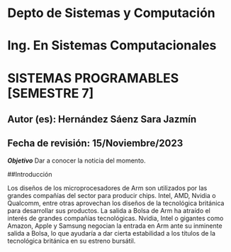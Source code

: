 # Depto de Sistemas y Computación
# Ing. En Sistemas Computacionales
# SISTEMAS PROGRAMABLES [SEMESTRE 7] 

## Autor (es): Hernández Sáenz Sara Jazmín
## Fecha de revisión: 15/Noviembre/2023

**_Objetivo_**
Dar a conocer la noticia del momento.

##Introducción

Los diseños de los microprocesadores de Arm son utilizados por las grandes compañías del sector para producir chips. Intel, AMD, Nvidia o Qualcomm, entre otras aprovechan los diseños de la tecnológica británica para desarrollar sus productos. La salida a Bolsa de Arm ha atraído el interés de grandes compañías tecnológicas. Nvidia, Intel o gigantes como Amazon, Apple y Samsung negocian la entrada en Arm ante su inminente salida a Bolsa, lo que ayudaría a dar cierta estabilidad a los títulos de la tecnológica británica en su estreno bursátil.

